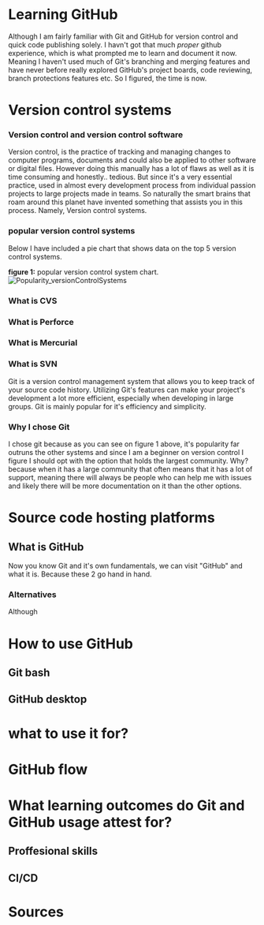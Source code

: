 # Learning GitHub

Although I am fairly familiar with Git and GitHub for version control and quick code publishing solely. 
I havn't got that much *proper* github experience, which is what prompted me to learn and document it now. Meaning I haven't used much of Git's branching and merging features and have never before really explored GitHub's project boards, code reviewing, branch protections features etc. So I figured, the time is now. 

<!-- In this document I will be following Github's own "Introduction to GitHub" course from GitHub SKills. Sources are listed in the bottom of this document. -->


# Version control systems

### **Version control and version control software**
Version control, is the practice of tracking and managing changes to computer programs, documents and could also be applied to other software or digital files.
However doing this manually has a lot of flaws as well as it is time consuming and honestly.. tedious. But since it's a very essential practice, used in almost every development process from individual passion projects to large projects made in teams. So naturally the smart brains that roam around this planet have invented something that assists you in this process. Namely, Version control systems. 


### **popular version control systems**
Below I have included a pie chart that shows data on the top 5 version control systems.

**figure 1:** popular version control system chart.
![Popularity_versionControlSystems](https://images.squarespace-cdn.com/content/v1/54dd763ce4b01f6b05bab7db/1482556591077-UXWGDJ0O2UALBRK6T0J2/image-asset.png)

### **What is CVS**

### **What is Perforce**

### **What is Mercurial**

### **What is SVN**

Git is a version control management system that allows you to keep track of your source code history. Utilizing Git's features can make your project's development a lot more efficient, especially when developing in large groups. Git is mainly popular for it's efficiency and simplicity. 

### **Why I chose Git**

I chose git because as you can see on figure 1 above, it's popularity far outruns the other systems and since I am a beginner on version control I figure I should opt with the option that holds the largest community. Why? because when it has a large community that often means that it has a lot of support, meaning there will always be people who can help me with issues and likely there will be more documentation on it than the other options.

# Source code hosting platforms

## What is GitHub
Now you know Git and it's own fundamentals, we can visit "GitHub" and what it is. Because these 2 go hand in hand.

### Alternatives
Although 
# How to use GitHub
## Git bash
## GitHub desktop
# what to use it for?
# GitHub flow
# What learning outcomes do Git and GitHub usage attest for?
## Proffesional  skills
## CI/CD
## 
# Sources
